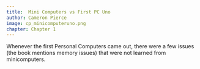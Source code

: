 ```yaml
---
title:  Mini Computers vs First PC Uno
author: Cameron Pierce
image: cp_minicomputeruno.png
chapter: Chapter 1
---
```

Whenever the first Personal Computers came out, there were a few issues (the book mentions memory issues) that were not learned from minicomputers.
